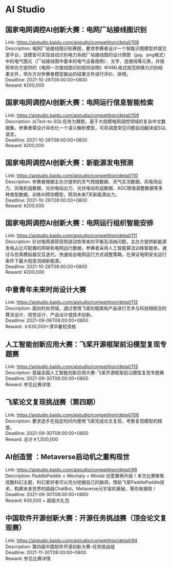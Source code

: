 # AI Studio



## 国家电网调控AI创新大赛：电网厂站接线图识别

Link: https://aistudio.baidu.com/aistudio/competition/detail/108  
Description: 电网厂站接线图识别赛题，要求参赛者设计一个智能识图模型并提交至平台，该模型可实现自动识别电力系统厂站接线图的设计原图（jpg、png格式）中的电气图元（厂站接线图中基本的电气设备图例）、文字、连接线等元素，并按照举办方提供的《电网一次接线图识别规则说明》中XML格式规范转换为识别结果文件，举办方对参赛者模型输出的结果文件进行评价、排榜。  
Deadline: 2021-10-26T08:00:00+0800  
Reward: ¥200,000  


## 国家电网调控AI创新大赛：电网运行信息智能检索

Link: https://aistudio.baidu.com/aistudio/competition/detail/109  
Description: 以Text-to-SQL任务为赛题，基于大规模电网调控领域的复杂中文数据集，参赛者需设计并优化一个语义解析模型，可将调度常见问题自动翻译成SQL语言。  
Deadline: 2021-10-26T08:00:00+0800  
Reward: ¥200,000  


## 国家电网调控AI创新大赛：新能源发电预测

Link: https://aistudio.baidu.com/aistudio/competition/detail/110  
Description: 参赛者根据主办方提供的天气预报数据、天气实况数据、风电场出力、风电机组数据、光伏电站出力、光伏电站机组数据、AGC限值调整数据等多种类型数据，训练AI预测模型，预测未来7天新能源出力。  
Deadline: 2021-10-26T08:00:00+0800  
Reward: ¥200,000  


## 国家电网调控AI创新大赛：电网运行组织智能安排

Link: https://aistudio.baidu.com/aistudio/competition/detail/111  
Description: 针对电网源荷双侧波动性带来的平衡及消纳问题，主办方提供新能源发电占比可配置的网架和电网运行数据，参赛者采用人工智能算法训练智能体，通过与仿真模拟器交互迭代，快速给出电网运行方式调整策略，在保证电网安全运行条件下最大程度消纳新能源。  
Deadline: 2021-10-26T08:00:00+0800  
Reward: ¥200,000  


## 中意青年未来时尚设计大赛

Link: https://aistudio.baidu.com/aistudio/competition/detail/112  
Description: 面向时尚领域，通过使用飞桨的框架和产品进行艺术与科技相结合的算法设计、视觉设计、产品设计或技术创新。  
Deadline: 2021-09-06T08:00:00+0800  
Reward: ￥630,000+清华暑校资格  


## 人工智能创新应用大赛：飞桨开源框架前沿模型复现专题赛

Link: https://aistudio.baidu.com/aistudio/competition/detail/113  
Description: 首届全国人工智能创新应用大赛-飞桨开源框架前沿模型复现专题赛  
Deadline: 2021-09-30T08:00:00+0800  
Reward: 参见比赛详情  


## 飞桨论文复现挑战赛（第四期）

Link: https://aistudio.baidu.com/aistudio/competition/detail/106  
Description: 要求选手在指定时间内使用飞桨完成论文复现，考察复现模型的精度。  
Deadline: 2021-09-30T08:00:00+0800  
Reward: 总计￥1,500,000  


## AI创造营 ：Metaverse启动机之重构现世

Link: https://aistudio.baidu.com/aistudio/competition/detail/98  
Description: PaddlePaddle × Wechaty × Mixlab 创意赛再升级！本次比赛聚焦炫酷科幻主题，科幻爱好者可以充分挖掘自己的脑洞，借助飞桨PaddlePaddle技术，构建未来世界的超级ChatBot。Metaverse元宇宙的奥秘，等你来揭晓！  
Deadline: 2021-09-30T08:00:00+0800  
Reward: ¥30,000 + 超级大礼包  


## 中国软件开源创新大赛：开源任务挑战赛（顶会论文复现赛）

Link: https://aistudio.baidu.com/aistudio/competition/detail/94  
Description: 第四届中国软件开源创新大赛-任务挑战组  
Deadline: 2021-11-30T08:00:00+0800  
Reward: 参见比赛详情  

